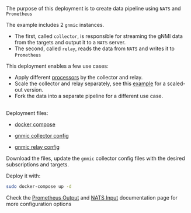 
The purpose of this deployment is to create data pipeline using `NATS` and `Prometheus`

The example includes 2 `gnmic` instances.

- The first, called `collector`, is responsible for streaming the gNMI data from the targets and output it to a `NATS` server.
- The second, called `relay`, reads the data from `NATS` and writes it to `Prometheus`

This deployment enables a few use cases:

- Apply different [processors](../../advanced/event_processors/intro.md) by the collector and relay.
- Scale the collector and relay separately, see this [example](gnmic_cluster_nats_prometheus.md) for a scaled-out version.
- Fork the data into a separate pipeline for a different use case.



<div class="mxgraph" style="max-width:100%;border:1px solid transparent;margin:0 auto; display:block;" data-mxgraph="{&quot;page&quot;:12,&quot;zoom&quot;:1.4,&quot;highlight&quot;:&quot;#0000ff&quot;,&quot;nav&quot;:true,&quot;check-visible-state&quot;:true,&quot;resize&quot;:true,&quot;url&quot;:&quot;https://raw.githubusercontent.com/karimra/gnmic/diagrams/diagrams/pipeline_nats_prometheus.drawio&quot;}"></div>

<script type="text/javascript" src="https://cdn.jsdelivr.net/gh/hellt/drawio-js@main/embed2.js?&fetch=https%3A%2F%2Fraw.githubusercontent.com%2Fkarimra%2Fgnmic%2Fdiagrams%2Fpipeline_nats_prometheus.drawio" async></script>


Deployment files:

- [docker compose](https://github.com/karimra/gnmic/blob/deployments/examples/deployments/3.pipelines/1.gnmic-nats-gnmic-prometheus/docker-compose.yaml)

- [gnmic collector config](https://github.com/karimra/gnmic/blob/deployments/examples/deployments/3.pipelines/1.gnmic-nats-gnmic-prometheus/gnmic-collector.yaml)
- [gnmic relay config](https://github.com/karimra/gnmic/blob/deployments/examples/deployments/3.pipelines/1.gnmic-nats-gnmic-prometheus/gnmic-relay.yaml)

Download the files, update the `gnmic` collector config files with the desired subscriptions and targets.

Deploy it with:

```bash
sudo docker-compose up -d
```

Check the [Prometheus Output](../../advanced/multi_outputs/prometheus_output.md) and [NATS Input](../../advanced/inputs/nats_input.md) documentation page for more configuration options